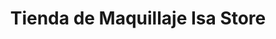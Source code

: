---
title: "Tienda de Maquillaje Isa Store"
url: /velez/tienda-de-maquillaje-isa-store/
shop: cosméticos
---